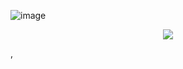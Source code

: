 ![image](https://user-images.githubusercontent.com/120823949/208301907-906f1c45-6811-4100-b369-0a1790df49a4.png)

 
</h1>

<p align="center">
  <a href="https://github.com/Matary1">
    <img src="https://skillicons.dev/icons?i=ps,ai" />
  </a>
</p>
</h1>
,

